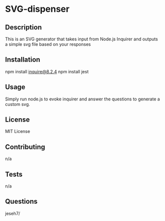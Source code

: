 # SVG-dispenser

## Description

This is an SVG generator that takes input from Node.js Inquirer and outputs a simple svg file based on your responses 

## Installation
npm install inquire@8.2.4
npm install jest

## Usage
Simply run node.js to evoke inquirer and answer the questions to generate a custom svg.

## License
MIT License

## Contributing
n/a

## Tests
n/a

## Questions
jeseh7/
